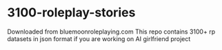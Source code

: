 # 3100-roleplay-stories
Downloaded from bluemoonroleplaying.com
This repo contains 3100+ rp datasets in json format if you are working on AI girlfriend project
